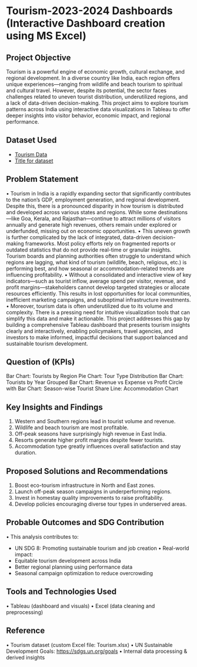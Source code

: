 # Tourism-2023-2024 Dashboards (Interactive Dashboard creation using MS Excel)
## Project Objective
Tourism is a powerful engine of economic growth, cultural exchange, and regional development. In a diverse country like India, each region offers unique experiences—ranging from wildlife and beach tourism to spiritual and cultural travel. However, despite its potential, the sector faces challenges related to uneven tourist distribution, underutilized regions, and a lack of data-driven decision-making. This project aims to explore tourism patterns across India using interactive data visualizations in Tableau to offer deeper insights into visitor behavior, economic impact, and regional performance.

## Dataset Used
- <a href= "https://github.com/patelkrishna2025/Tourism-2023-2024/blob/b5e16aef1c7afd85aecf524f6ebcb0cb72a8c9fd/Tourism.xlsx"> Tourism Data</a>
- <a href= "https://github.com/patelkrishna2025/Tourism-2023-2024/blob/3f7eb3fef980e41d25b29f25e0adb2891b2ac17f/Tourism%20Summary.xlsx"> Title for dataset</a>

## Problem Statement
• Tourism in India is a rapidly expanding sector that significantly contributes to the nation’s GDP, employment generation, and regional development. Despite this, there is a pronounced disparity in how tourism is distributed and developed across various states and regions. While some destinations—like Goa, Kerala, and Rajasthan—continue to attract millions of visitors annually and generate high revenues, others remain under explored or underfunded, missing out on economic opportunities.
• This uneven growth is further complicated by the lack of integrated, data-driven decision-making frameworks. Most policy efforts rely on fragmented reports or outdated statistics that do not provide real-time or granular insights. Tourism boards and planning authorities often struggle to understand which regions are lagging, what kind of tourism (wildlife, beach, religious, etc.) is performing best, and how seasonal or accommodation-related trends are influencing profitability.
• Without a consolidated and interactive view of key indicators—such as tourist inflow, average spend per visitor, revenue, and profit margins—stakeholders cannot develop targeted strategies or allocate resources efficiently. This results in lost opportunities for local communities, inefficient marketing campaigns, and suboptimal infrastructure investments.
• Moreover, tourism data is often underutilized due to its volume and complexity. There is a pressing need for intuitive visualization tools that can simplify this data and make it actionable. This project addresses this gap by building a comprehensive Tableau dashboard that presents tourism insights clearly and interactively, enabling policymakers, travel agencies, and investors to make informed, impactful decisions that support balanced and sustainable tourism development.

## Question of (KPIs)
Bar Chart: Tourists by Region
Pie Chart: Tour Type Distribution
Bar Chart: Tourists by Year
Grouped Bar Chart: Revenue vs Expense vs Profit
Circle with Bar Chart: Season-wise Tourist Share
Line: Accommodation Chart

## Key Insights and Findings
1. Western and Southern regions lead in tourist volume and revenue.
2. Wildlife and beach tourism are most profitable.
3. Off-peak seasons have surprisingly high revenue in East India.
4. Resorts generate higher profit margins despite fewer tourists.
5. Accommodation type greatly influences overall satisfaction and stay duration.

## Proposed Solutions and Recommendations
1. Boost eco-tourism infrastructure in North and East zones.
2. Launch off-peak season campaigns in underperforming regions.
3. Invest in homestay quality improvements to raise profitability.
4. Develop policies encouraging diverse tour types in underserved areas.

## Probable Outcomes and SDG Contribution
• This analysis contributes to:
- UN SDG 8: Promoting sustainable tourism and job creation
• Real-world impact:
- Equitable tourism development across India
- Better regional planning using performance data
- Seasonal campaign optimization to reduce overcrowding

## Tools and Technologies Used
• Tableau (dashboard and visuals)
• Excel (data cleaning and preprocessing)

## Reference
• Tourism dataset (custom Excel file: Tourism.xlsx)
• UN Sustainable Development Goals: https://sdgs.un.org/goals
• Internal data processing & derived insights
